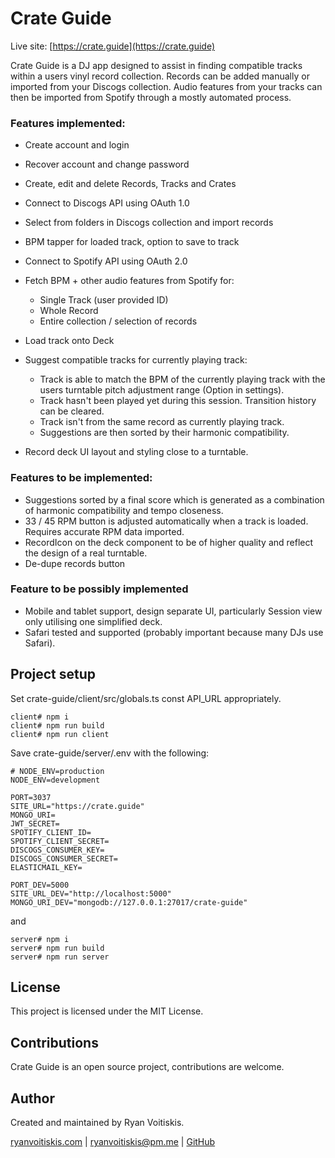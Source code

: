 # Crate Guide

Live site: [https://crate.guide](https://crate.guide)

Crate Guide is a DJ app designed to assist in finding compatible tracks
within a users vinyl record collection. Records can be added manually
or imported from your Discogs collection. Audio features from your tracks
can then be imported from Spotify through a mostly automated process.

### Features implemented:

- Create account and login
- Recover account and change password
- Create, edit and delete Records, Tracks and Crates
- Connect to Discogs API using OAuth 1.0
- Select from folders in Discogs collection and import records
- BPM tapper for loaded track, option to save to track
- Connect to Spotify API using OAuth 2.0
- Fetch BPM + other audio features from Spotify for:

  - Single Track (user provided ID)
  - Whole Record
  - Entire collection / selection of records

- Load track onto Deck
- Suggest compatible tracks for currently playing track:

  - Track is able to match the BPM of the currently playing track with the users turntable pitch adjustment range (Option in settings).
  - Track hasn't been played yet during this session. Transition history can be cleared.
  - Track isn't from the same record as currently playing track.
  - Suggestions are then sorted by their harmonic compatibility.

- Record deck UI layout and styling close to a turntable.

### Features to be implemented:

- Suggestions sorted by a final score which is generated as a combination of harmonic compatibility and tempo closeness.
- 33 / 45 RPM button is adjusted automatically when a track is loaded. Requires accurate RPM data imported.
- RecordIcon on the deck component to be of higher quality and reflect the design of a real turntable.
- De-dupe records button

### Feature to be possibly implemented

- Mobile and tablet support, design separate UI, particularly Session view only utilising one simplified deck.
- Safari tested and supported (probably important because many DJs use Safari).

## Project setup

Set crate-guide/client/src/globals.ts const API_URL appropriately.

```
client# npm i
client# npm run build
client# npm run client
```

Save crate-guide/server/.env with the following:

```
# NODE_ENV=production
NODE_ENV=development

PORT=3037
SITE_URL="https://crate.guide"
MONGO_URI=
JWT_SECRET=
SPOTIFY_CLIENT_ID=
SPOTIFY_CLIENT_SECRET=
DISCOGS_CONSUMER_KEY=
DISCOGS_CONSUMER_SECRET=
ELASTICMAIL_KEY=

PORT_DEV=5000
SITE_URL_DEV="http://localhost:5000"
MONGO_URI_DEV="mongodb://127.0.0.1:27017/crate-guide"
```

and

```
server# npm i
server# npm run build
server# npm run server
```

## License

This project is licensed under the MIT License.

## Contributions

Crate Guide is an open source project, contributions are welcome.

## Author

Created and maintained by Ryan Voitiskis.

[ryanvoitiskis.com](https://ryanvoitiskis.com) | [ryanvoitiskis@pm.me](mailto:ryanvoitiskis@pm.me) | [GitHub](https://github.com/ryan-voitiskis)
